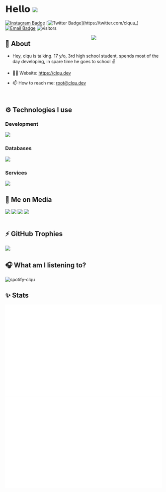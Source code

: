 # 𝗛𝗲𝗹𝗹𝗼 <img src="https://user-images.githubusercontent.com/5679180/79618120-0daffb80-80be-11ea-819e-d2b0fa904d07.gif" width="27"> 

[![Instagram Badge](https://img.shields.io/badge/-Instagram-5851DB?style=flat-square&labelColor=5851DB&logo=instagram&logoColor=white&link=https://instagram.com/this.clqu)](https://instagram.com/notclqu)
[![Twitter Badge](https://img.shields.io/badge/-Twitter-1da1f2?style=flat-square&labelColor=1da1f2&logo=twitter&logoColor=white&link=https://twitter.com/clquu_)](https://twitter.com/clquu_)
[![Email Badge](https://img.shields.io/badge/-Email-c14438?style=flat-square&logo=Gmail&logoColor=white&link=mailto:me@clqu.live)](mailto:me@clqu.live)
![visitors](https://visitor-badge.laobi.icu/badge?page_id=clqu)

<img width="45%" align="right" src="https://github-readme-streak-stats.herokuapp.com/?user=clqu&theme=black-ice&hide_border=true&stroke=0000&background=0D1117">

<div align="left" width="100%">
   
## 🧐 About

- Hey, clqu is talking. 17 y/o, 3rd high school student, spends most of the day developing, in spare time he goes to school ✌

- 👨‍💻 Website: https://clqu.dev
- 📫 How to reach me: root@clqu.dev
  
<br />
   
## ⚙️ Technologies I use
   
### Development
<img src="https://skillicons.dev/icons?i=go,js,ts,java,py,php,html,css,sass,jquery,tailwind,bootstrap,materialui,nodejs,express,react,nextjs,gatsby,nestjs,alpinejs,webpack&theme=dark" />
</div>

### Databases
<img src="https://skillicons.dev/icons?i=sqlite,mysql,mongodb,prisma,firebase&theme=dark" />
</div>

### Services
<img src="https://skillicons.dev/icons?i=github,netlify,vercel,heroku&theme=dark" />
</div>

<br />

## 📱 Me on Media
<div>
   <a href="https://instagram.com/notclqu"><img src="https://skillicons.dev/icons?i=instagram&theme=dark" /></a>
   <a href="https://twitter.com/@notclqu"><img src="https://skillicons.dev/icons?i=twitter&theme=dark" /></a>
   <a href="https://www.linkedin.com/in/clqu/"><img src="https://skillicons.dev/icons?i=linkedin&theme=dark" /></a>
   <a href="https://discord.com/users/714451348212678658"><img src="https://skillicons.dev/icons?i=discord&theme=dark" /></a>
</div>


<br />

## ⚡ GitHub Trophies</h2>
<img src="https://github-profile-trophy.vercel.app/?username=clqu&theme=darkhub&no-frame=true&margin-w=15&margin-h=15" />

<br />

## 🎧 What am I listening to?
![spotify-clqu](https://spotify-github-profile.vercel.app/api/view?uid=31vdli3io7phafmn4q2drwteajzu&cover_image=true&theme=natemoo-re&show_offline=false&background_color=121212&bar_color=53b14f&bar_color_cover=false)

## ✨ Stats

<div width="100%">
<img src="https://github.com/clqu/github-stats/blob/master/generated/overview.svg#gh-dark-mode-only" />
<img src="https://github.com/clqu/github-stats/blob/master/generated/languages.svg#gh-dark-mode-only" />
</div>

<br />
<br />
